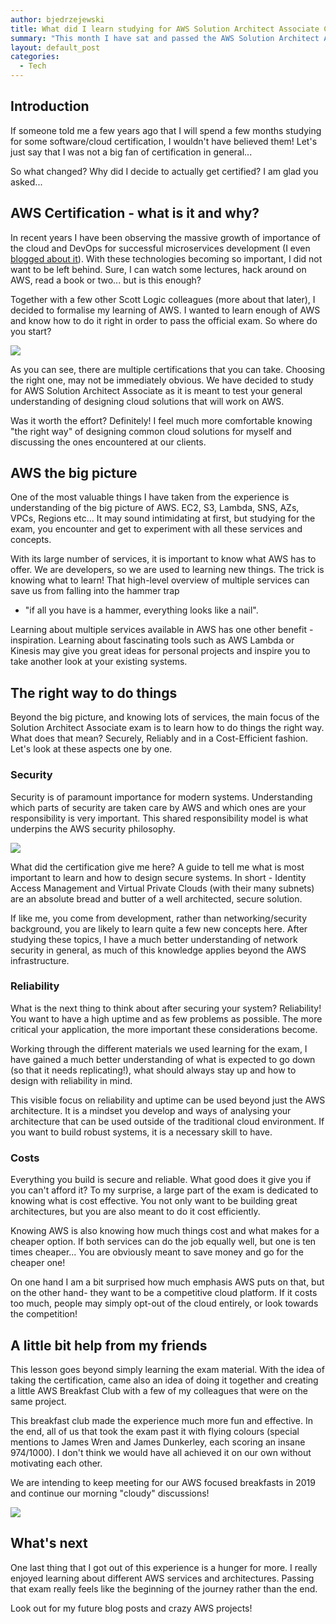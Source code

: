 ```yaml
---
author: bjedrzejewski
title: What did I learn studying for AWS Solution Architect Associate Certification
summary: "This month I have sat and passed the AWS Solution Architect Associate exam. Like with many things, the journey is more exciting than the destination. In this article, I share lessons and observations I made along the way."
layout: default_post
categories:
  - Tech
---
```

## Introduction

If someone told me a few years ago that I will spend a few months studying for some software/cloud certification, I wouldn't have believed them!
Let's just say that I was not a big fan of certification in general...

So what changed? Why did I decide to actually get certified? I am glad you asked...

## AWS Certification - what is it and why?

In recent years I have been observing the massive growth of importance of the cloud and DevOps for successful microservices development
(I even [blogged about it](https://bjedrzejewski.github.io/blog/2018/04/30/devops-as-a-key-to-success-with-microservices-approach.html)).
With these technologies becoming so important, I did not want to be left behind. Sure, I can watch some lectures,
hack around on AWS, read a book or two... but is this enough? 

Together with a few other Scott Logic colleagues (more about that later), I decided to formalise my learning of AWS. I wanted to learn
enough of AWS and know how to do it right in order to pass the official exam. So where do you start?

<img src="{{ site.baseurl }}/bjedrzejewski/assets/aws-certification-explained.png" />

As you can see, there are multiple certifications that you can take. Choosing the right one, may not be immediately obvious.
We have decided to study for AWS Solution Architect Associate as it is meant to test your general understanding of designing
cloud solutions that will work on AWS.

Was it worth the effort? Definitely! I feel much more comfortable knowing "the right way" of designing common cloud solutions
for myself and discussing the ones encountered at our clients.

## AWS the big picture

One of the most valuable things I have taken from the experience is understanding of the big picture of AWS. EC2, S3, Lambda,
SNS, AZs, VPCs, Regions etc... It may sound intimidating at first, but studying for the exam, you encounter and get to experiment
with all these services and concepts.

With its large number of services, it is important to know what AWS has to offer. We are developers, so we are used to learning new things.
The trick is knowing what to learn! That high-level overview of multiple services can save us from falling into the hammer trap
- "if all you have is a hammer, everything looks like a nail".

Learning about multiple services available in AWS has one other benefit - inspiration. Learning about fascinating tools such as 
AWS Lambda or Kinesis may give you great ideas for personal projects and inspire you to take another look at your
existing systems.

## The right way to do things

Beyond the big picture, and knowing lots of services, the main focus of the Solution Architect Associate exam is to learn
how to do things the right way. What does that mean? Securely, Reliably and in a Cost-Efficient fashion. Let's look at
these aspects one by one.

### Security

Security is of paramount importance for modern systems. Understanding which parts of security are taken care by AWS
and which ones are your responsibility is very important. This shared responsibility model is what underpins the AWS security philosophy.

<img src="{{ site.baseurl }}/bjedrzejewski/assets/shared-responsibility.jpg" />

What did the certification give me here? A guide to tell me what is most important to learn and how to design
secure systems. In short - Identity Access Management and Virtual Private Clouds (with their many subnets) are an
absolute bread and butter of a well architected, secure solution.

If like me, you come from development, rather than networking/security background, you are likely to learn quite
a few new concepts here. After studying these topics, I have a much better understanding of network security in general,
as much of this knowledge applies beyond the AWS infrastructure.

### Reliability

What is the next thing to think about after securing your system? Reliability! You want to have a high uptime and as
few problems as possible. The more critical your application, the more important these considerations become.

Working through the different materials we used learning for the exam, I have gained a much better understanding of what
is expected to go down (so that it needs replicating!), what should always stay up and how to design with reliability in mind.

This visible focus on reliability and uptime can be used beyond just the AWS architecture. It is a mindset you develop
and ways of analysing your architecture that can be used outside of the traditional cloud environment. If you want to
build robust systems, it is a necessary skill to have.

### Costs

Everything you build is secure and reliable. What good does it give you if you can't afford it? To my surprise, a large
part of the exam is dedicated to knowing what is cost effective. You not only want to be building great architectures, but you
are also meant to do it cost efficiently.

Knowing AWS is also knowing how much things cost and what makes for a cheaper option. If both services can do the job
equally well, but one is ten times cheaper... You are obviously meant to save money and go for the cheaper one!

On one hand I am a bit surprised how much emphasis AWS puts on that, but on the other hand- they want to be a competitive
cloud platform. If it costs too much, people may simply opt-out of the cloud entirely, or look towards the competition!

## A little bit help from my friends

This lesson goes beyond simply learning the exam material. With the idea of taking the certification, came also an idea of
doing it together and creating a little AWS Breakfast Club with a few of my colleagues that were on the same project.

This breakfast club made the experience much more fun and effective. In the end, all of us that took the exam past it with
flying colours (special mentions to James Wren and James Dunkerley, each scoring an insane 974/1000). I don't think we would
have all achieved it on our own without motivating each other.

We are intending to keep meeting for our AWS focused breakfasts in 2019 and continue our morning "cloudy" discussions!

<img src="{{ site.baseurl }}/bjedrzejewski/assets/aws-breakfast.JPG" />

## What's next

One last thing that I got out of this experience is a hunger for more. I really enjoyed learning about different AWS
services and architectures. Passing that exam really feels like the beginning of the journey rather than the end.

Look out for my future blog posts and crazy AWS projects!